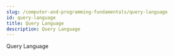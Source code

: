 ```yaml
---
slug: /computer-and-programming-fundamentals/query-language
id: query-language
title: Query Language
description: Query Language
---
```


Query Language

